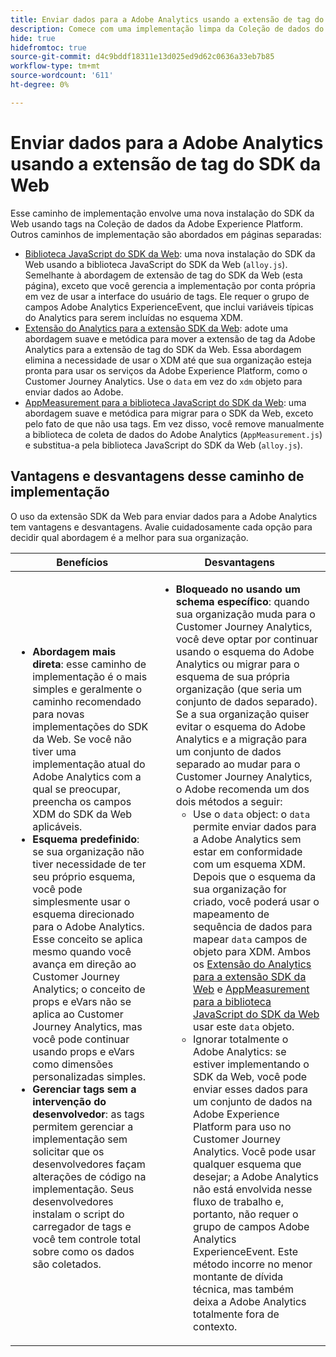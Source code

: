 ```yaml
---
title: Enviar dados para a Adobe Analytics usando a extensão de tag do SDK da Web
description: Comece com uma implementação limpa da Coleção de dados do Adobe Experience Platform para enviar dados para a Adobe Analytics usando o XDM e o grupo de campos do Adobe Analytics ExperienceEvent.
hide: true
hidefromtoc: true
source-git-commit: d4c9bddf18311e13d025ed9d62c0636a33eb7b85
workflow-type: tm+mt
source-wordcount: '611'
ht-degree: 0%

---
```


# Enviar dados para a Adobe Analytics usando a extensão de tag do SDK da Web

Esse caminho de implementação envolve uma nova instalação do SDK da Web usando tags na Coleção de dados da Adobe Experience Platform. Outros caminhos de implementação são abordados em páginas separadas:

* [Biblioteca JavaScript do SDK da Web](web-sdk-javascript-library.md): uma nova instalação do SDK da Web usando a biblioteca JavaScript do SDK da Web (`alloy.js`). Semelhante à abordagem de extensão de tag do SDK da Web (esta página), exceto que você gerencia a implementação por conta própria em vez de usar a interface do usuário de tags. Ele requer o grupo de campos Adobe Analytics ExperienceEvent, que inclui variáveis típicas do Analytics para serem incluídas no esquema XDM.
* [Extensão do Analytics para a extensão SDK da Web](analytics-extension-to-web-sdk.md): adote uma abordagem suave e metódica para mover a extensão de tag da Adobe Analytics para a extensão de tag do SDK da Web. Essa abordagem elimina a necessidade de usar o XDM até que sua organização esteja pronta para usar os serviços da Adobe Experience Platform, como o Customer Journey Analytics. Use o `data` em vez do `xdm` objeto para enviar dados ao Adobe.
* [AppMeasurement para a biblioteca JavaScript do SDK da Web](appmeasurement-to-web-sdk.md): uma abordagem suave e metódica para migrar para o SDK da Web, exceto pelo fato de que não usa tags. Em vez disso, você remove manualmente a biblioteca de coleta de dados do Adobe Analytics (`AppMeasurement.js`) e substitua-a pela biblioteca JavaScript do SDK da Web (`alloy.js`).

## Vantagens e desvantagens desse caminho de implementação

O uso da extensão SDK da Web para enviar dados para a Adobe Analytics tem vantagens e desvantagens. Avalie cuidadosamente cada opção para decidir qual abordagem é a melhor para sua organização.

| Benefícios | Desvantagens |
| --- | --- |
| <ul><li>**Abordagem mais direta**: esse caminho de implementação é o mais simples e geralmente o caminho recomendado para novas implementações do SDK da Web. Se você não tiver uma implementação atual do Adobe Analytics com a qual se preocupar, preencha os campos XDM do SDK da Web aplicáveis.</li><li>**Esquema predefinido**: se sua organização não tiver necessidade de ter seu próprio esquema, você pode simplesmente usar o esquema direcionado para o Adobe Analytics. Esse conceito se aplica mesmo quando você avança em direção ao Customer Journey Analytics; o conceito de props e eVars não se aplica ao Customer Journey Analytics, mas você pode continuar usando props e eVars como dimensões personalizadas simples.</li><li>**Gerenciar tags sem a intervenção do desenvolvedor**: as tags permitem gerenciar a implementação sem solicitar que os desenvolvedores façam alterações de código na implementação. Seus desenvolvedores instalam o script do carregador de tags e você tem controle total sobre como os dados são coletados.</li></ul> | <ul><li>**Bloqueado no usando um schema específico**: quando sua organização muda para o Customer Journey Analytics, você deve optar por continuar usando o esquema do Adobe Analytics ou migrar para o esquema de sua própria organização (que seria um conjunto de dados separado). Se a sua organização quiser evitar o esquema do Adobe Analytics e a migração para um conjunto de dados separado ao mudar para o Customer Journey Analytics, o Adobe recomenda um dos dois métodos a seguir:<ul><li>Use o `data` object: o `data` permite enviar dados para a Adobe Analytics sem estar em conformidade com um esquema XDM. Depois que o esquema da sua organização for criado, você poderá usar o mapeamento de sequência de dados para mapear `data` campos de objeto para XDM. Ambos os [Extensão do Analytics para a extensão SDK da Web](analytics-extension-to-web-sdk.md) e [AppMeasurement para a biblioteca JavaScript do SDK da Web](appmeasurement-to-web-sdk.md) usar este `data` objeto.</li><li>Ignorar totalmente o Adobe Analytics: se estiver implementando o SDK da Web, você pode enviar esses dados para um conjunto de dados na Adobe Experience Platform para uso no Customer Journey Analytics. Você pode usar qualquer esquema que desejar; a Adobe Analytics não está envolvida nesse fluxo de trabalho e, portanto, não requer o grupo de campos Adobe Analytics ExperienceEvent. Este método incorre no menor montante de dívida técnica, mas também deixa a Adobe Analytics totalmente fora de contexto.</li></ul></ul> |


